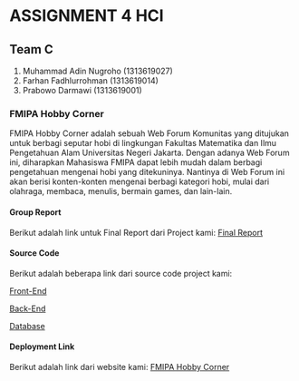 # ASSIGNMENT 4 HCI
## Team C
1. Muhammad Adin Nugroho (1313619027)
2. Farhan Fadhlurrohman (1313619014)
3. Prabowo Darmawi (1313619001)


### FMIPA Hobby Corner
FMIPA Hobby Corner adalah sebuah Web Forum Komunitas yang ditujukan untuk berbagi seputar hobi di lingkungan Fakultas Matematika dan Ilmu Pengetahuan Alam Universitas Negeri Jakarta. Dengan adanya Web Forum ini, diharapkan Mahasiswa FMIPA dapat lebih mudah dalam berbagi pengetahuan mengenai hobi yang ditekuninya. Nantinya di Web Forum ini akan berisi konten-konten mengenai berbagi kategori hobi, mulai dari olahraga, membaca, menulis, bermain games, dan lain-lain. 


#### Group Report

Berikut adalah link untuk Final Report dari Project kami: [Final Report](https://github.com/RealizeID/FMIPA-Hobby-Corner/blob/source-code/FinalReport/Final%20Report.pdf)


#### Source Code

Berikut adalah beberapa link dari source code project kami:

[Front-End](https://github.com/RealizeID/FMIPA-Hobby-Corner/tree/source-code/HTML)

[Back-End](https://github.com/RealizeID/FMIPA-Hobby-Corner/tree/source-code/BackEnd)

[Database](https://github.com/RealizeID/FMIPA-Hobby-Corner/tree/source-code/Database)


#### Deployment Link
Berikut adalah link dari website kami: [FMIPA Hobby Corner](http://fmipahobbycorner.xyz/index.php/Login)
